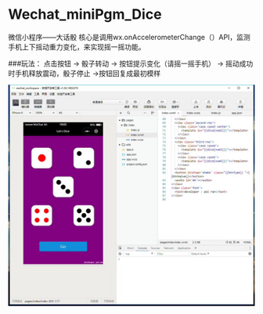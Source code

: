 # Wechat_miniPgm_Dice
微信小程序——大话骰
核心是调用wx.onAccelerometerChange（）API，监测手机上下摇动重力变化，来实现摇一摇功能。

###玩法：
点击按钮 -> 骰子转动 -> 按钮提示变化（请摇一摇手机） -> 摇动成功时手机释放震动，骰子停止 ->按钮回复成最初模样

![](view.jpg)
